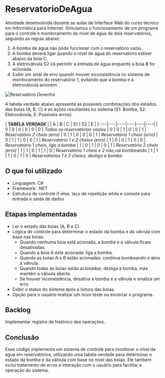 # ReservatorioDeAgua
Atividade desenvolvida durante as aulas de Interface Web do curso técnico em Informática 
para Internet. Simulamos o funcionamento de um programa para o controle e 
monitoramento do nível de água de dois reservatórios, 
seguindo as regras abaixo:

1. A bomba de água não pode funcionar com o reservatório vazio.
2. A bomba deverá ligar quando o nível de água do reservatório estiver abaixo da boia C.
3. A eletroválvula S2 irá permitir a entrada de água enquanto a boia B for acionada.
4. Exibir um sinal de erro quando houver inconsistência no sistema de monitoramento do reservatório 1, evitando que a bomba e a eletroválvula acionem.

![Reservatório Desenho](https://github.com/user-attachments/assets/58e5d115-eb85-4f0e-84df-38e64534487a)

A tabela verdade abaixo apresenta as possíveis combinações dos estados das boias (A, B, C) 
e as ações resultantes no sistema (S1: Bomba, S2: Eletroválvula, E: Possíveis erros):

 | **TABELA VERDADE** |
 | A  | B  | C  | S1 | S2 | E  | 
 |----|----|----|----|----|----| 
 | 0  | 0  | 0  | 0  | 0  | 0  |  *Todos os reservatórios vazios*
 | 0  | 0  | 1  | 0  | 0  | 1  |  *Reservatório 2 cheio (erro)*
 | 0  | 1  | 0  | 0  | 0  | 1  |  *Reservatório 1 cheio (erro)*
 | 0  | 1  | 1  | 0  | 0  | 1  |  *Reservatório 1 e 2 cheios (erro)*
 | 1  | 0  | 0  | 1  | 0  | 0  |  *Reservatório 1 cheio, liga a bomba*
 | 1  | 0  | 1  | 0  | 0  | 1  |  *Reservatório 2 cheio (erro)*
 | 1  | 1  | 0  | 1  | 1  | 0  |  *Reservatório 1 cheio e 2 não,vai bombeando*
 | 1  | 1  | 1  | 0  | 1  | 0  |  *Reservatórios 1 e 2 cheios, desliga a bomba*


## O que foi utilizado
- Linguagem: C#
- Framework: .NET
- Estrutura de controle if-else, laço de repetição while e console para entrada e saída de dados

## Etapas implementadas
- Ler o estado das boias (A, B e C).
- Lógica de controle para determinar o estado da bomba e da válvula com base nas boias:
   - Quando nenhuma boia está acionada, a bomba e a válvula ficam desativadas.
   - Quando a boia A está acionada: liga a bomba.
   - Quando as boias A e B estão acionadas: continua bombeando e abre a válvula.
   - Quando todas as boias estão acionadas: desliga a bomba, mas mantém a válvula aberta.
   - Se houver inconsistência, desativa a bomba e a válvula e sinaliza um erro.
- Exibir o status do sistema após a leitura das boias.
- Opção para o usuário realizar um novo teste ou encerrar o programa.

## Backlog
 Implementar registro de histórico das operações.

## Conclusão
Esse código implementa um sistema de controle para monitorar o nível da água em reservatórios, 
utilizando uma tabela verdade para determinar o estado da bomba e da válvula com base no nível 
das boias. Ele também inclui tratamento de erros e interação com o usuário para facilitar 
a operação do sistema.
